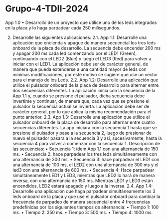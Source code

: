 # Grupo-4-TDII-2024
App 1.0
•	Desarrollo de un proyecto que utilice uno de los leds integrados en la placa y lo haga parpadear cada 250 milisegundos.


2.	Desarrolle las siguientes aplicaciones:
2.1.	App 1.1: Desarrolle una aplicación que encienda y apague de manera secuencial los tres leds onboard de la placa de desarrollo. La secuencia debe encender 200 ms y apagar 200 ms cada led comenzando por el LED1 (Green), continuando con el LED2 (Blue) y luego el LED3 (Red) para volver a iniciar con el LED1. La aplicación debe ser de carácter general, de manera que pueda extenderse a una cantidad mayor de leds con mínimas modificaciones, por este motivo se sugiere que use un vector para el manejo de los Leds.
2.2.	App 1.2: Desarrolle una aplicación que utilice el pulsador onboard de la placa de desarrollo para alternar entre dos secuencias diferentes. La aplicación inicia con la secuencia de la App 1.1 y, cuando se presione el pulsador, dicha secuencia debe invertirse y continuar, de manera que, cada vez que se presione el pulsador la secuencia actual se invierta. La aplicación debe ser de carácter general, por lo que aplica la misma recomendación para el punto anterior.
2.3.	App 1.3: Desarrolle una aplicación que utilice el pulsador onboard de la placa de desarrollo para alternar entre cuatro secuencias diferentes. La app iniciara con la secuencia 1 hasta que se presione el pulsador y pase a la secuencia 2, luego de presionar de nuevo el pulsador pasara a la secuencia 3 y así, sucesivamente, hasta la secuencia 4 para volver a comenzar con la secuencia 1. Descripción de las secuencias:
•	Secuencia 1: ídem App 1.1 con una alternancia de 150 ms.
•	Secuencia 2: hace parpadear los tres leds simultáneamente con una alternancia de 300 ms.
•	Secuencia 3: hace parpadear el LED1 con una alternancia de 100 ms, el LED2 con una alternancia de 300 ms y el led3 con una alternancia de 600 ms.
•	Secuencia 4: Hace parpadear simultáneamente LED1 y LED3, mientras que LED2 lo hará de manera inversa, con una alternancia de 150 ms. Mientras LED1 y LED3 están encendidos, LED2 estará apagado y luego a la inversa.
2.4.	App 1.4: Desarrolle una aplicación que haga parpadear simultáneamente los 3 leds onboard de la placa y que use el pulsador onboard para cambiar la frecuencia de parpadeo de manera secuencial entre 4 frecuencias predefinidas por los siguientes tiempos de alternancia:
•	Tiempo 1: 100 ms.
•	Tiempo 2: 250 ms.
•	Tiempo 3: 500 ms.
•	Tiempo 4: 1000 ms.
